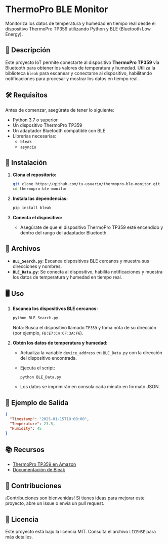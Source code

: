 # ThermoPro BLE Monitor

Monitoriza los datos de temperatura y humedad en tiempo real desde el dispositivo ThermoPro TP359 utilizando Python y BLE (Bluetooth Low Energy).

## 📖 Descripción
Este proyecto IoT permite conectarte al dispositivo **ThermoPro TP359** vía Bluetooth para obtener los valores de temperatura y humedad. Utiliza la biblioteca `bleak` para escanear y conectarse al dispositivo, habilitando notificaciones para procesar y mostrar los datos en tiempo real.

## 🛠️ Requisitos
Antes de comenzar, asegúrate de tener lo siguiente:

- Python 3.7 o superior
- Un dispositivo ThermoPro TP359
- Un adaptador Bluetooth compatible con BLE
- Librerías necesarias:
  - `bleak`
  - `asyncio`

## 🚀 Instalación

1. **Clona el repositorio:**
   ```bash
   git clone https://github.com/tu-usuario/thermopro-ble-monitor.git
   cd thermopro-ble-monitor
   ```

2. **Instala las dependencias:**
   ```bash
   pip install bleak
   ```

3. **Conecta el dispositivo:**
   - Asegúrate de que el dispositivo ThermoPro TP359 esté encendido y dentro del rango del adaptador Bluetooth.

## 📂 Archivos

- **`BLE_Search.py`**: Escanea dispositivos BLE cercanos y muestra sus direcciones y nombres.
- **`BLE_Data.py`**: Se conecta al dispositivo, habilita notificaciones y muestra los datos de temperatura y humedad en tiempo real.

## 🖥️ Uso

1. **Escanea los dispositivos BLE cercanos:**
   ```bash
   python BLE_Search.py
   ```
   Nota: Busca el dispositivo llamado `TP359` y toma nota de su dirección (por ejemplo, `FB:E7:C4:CF:3A:F6`).

2. **Obtén los datos de temperatura y humedad:**
   - Actualiza la variable `device_address` en `BLE_Data.py` con la dirección del dispositivo encontrada.
   - Ejecuta el script:
     ```bash
     python BLE_Data.py
     ```

   - Los datos se imprimirán en consola cada minuto en formato JSON.

## 📝 Ejemplo de Salida

```json
{
  "Timestamp": "2025-01-15T10:00:00",
  "Temperature": 23.5,
  "Humidity": 45
}
```

## 📚 Recursos

- [ThermoPro TP359 en Amazon](https://www.amazon.com.mx/ThermoPro-Term%C3%B3metro-inal%C3%A1mbrico-habitaciones-temperatura/dp/B08J7VXPLV)
- [Documentación de Bleak](https://github.com/hbldh/bleak)

## 🤝 Contribuciones
¡Contribuciones son bienvenidas! Si tienes ideas para mejorar este proyecto, abre un issue o envía un pull request.

## 📜 Licencia
Este proyecto está bajo la licencia MIT. Consulta el archivo `LICENSE` para más detalles.
